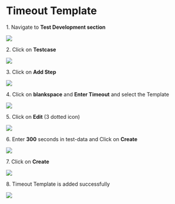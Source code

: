 # Timeout Template



1\. Navigate to **Test Development section**

![](https://ajeuwbhvhr.cloudimg.io/colony-recorder.s3.amazonaws.com/files/2024-03-04/b7616a20-97af-42ac-99ee-125392456a17/ascreenshot.jpeg?tl_px=0,0&br_px=1075,600&force_format=png&wat_scale=95&wat=1&wat_opacity=0.7&wat_gravity=northwest&wat_url=https://colony-recorder.s3.us-west-1.amazonaws.com/images/watermarks/FB923C_standard.png&wat_pad=0,223)


2\. Click on **Testcase**

![](https://ajeuwbhvhr.cloudimg.io/colony-recorder.s3.amazonaws.com/files/2024-03-04/bc02a30a-d06a-407a-879e-8f547204d2c2/ascreenshot.jpeg?tl_px=157,0&br_px=1232,600&force_format=png&wat_scale=95&wat=1&wat_opacity=0.7&wat_gravity=northwest&wat_url=https://colony-recorder.s3.us-west-1.amazonaws.com/images/watermarks/FB923C_standard.png&wat_pad=502,217)


3\. Click on **Add Step**

![](https://ajeuwbhvhr.cloudimg.io/colony-recorder.s3.amazonaws.com/files/2024-03-04/f937923c-3c2a-4820-afdf-a17ae5c8348f/ascreenshot.jpeg?tl_px=467,0&br_px=1542,600&force_format=png&wat_scale=95&wat=1&wat_opacity=0.7&wat_gravity=northwest&wat_url=https://colony-recorder.s3.us-west-1.amazonaws.com/images/watermarks/FB923C_standard.png&wat_pad=502,211)


4\. Click on **blankspace** and **Enter Timeout** and select the Template

![](https://ajeuwbhvhr.cloudimg.io/colony-recorder.s3.amazonaws.com/files/2024-03-04/bb08f4c9-4fe8-4dc8-b129-631f203631ea/ascreenshot.jpeg?tl_px=0,84&br_px=1075,685&force_format=png&wat_scale=95&wat=1&wat_opacity=0.7&wat_gravity=northwest&wat_url=https://colony-recorder.s3.us-west-1.amazonaws.com/images/watermarks/FB923C_standard.png&wat_pad=393,265)


5\. Click on **Edit** (3 dotted icon)

![](https://ajeuwbhvhr.cloudimg.io/colony-recorder.s3.amazonaws.com/files/2024-03-04/6d8429b4-5bba-42f2-b4b7-27870e03285d/ascreenshot.jpeg?tl_px=844,0&br_px=1920,600&force_format=png&wat_scale=95&wat=1&wat_opacity=0.7&wat_gravity=northwest&wat_url=https://colony-recorder.s3.us-west-1.amazonaws.com/images/watermarks/FB923C_standard.png&wat_pad=960,252)


6\. Enter **300** seconds in test-data and Click on **Create**

![](https://ajeuwbhvhr.cloudimg.io/colony-recorder.s3.amazonaws.com/files/2024-03-04/8c48fc5d-1240-40f5-aed4-d9d84071e594/ascreenshot.jpeg?tl_px=844,120&br_px=1920,721&force_format=png&wat_scale=95&wat=1&wat_opacity=0.7&wat_gravity=northwest&wat_url=https://colony-recorder.s3.us-west-1.amazonaws.com/images/watermarks/FB923C_standard.png&wat_pad=657,265)


7\. Click on **Create**

![](https://ajeuwbhvhr.cloudimg.io/colony-recorder.s3.amazonaws.com/files/2024-03-04/6561312b-6b17-4db5-b500-b5469d1c6e78/ascreenshot.jpeg?tl_px=844,184&br_px=1920,785&force_format=png&wat_scale=95&wat=1&wat_opacity=0.7&wat_gravity=northwest&wat_url=https://colony-recorder.s3.us-west-1.amazonaws.com/images/watermarks/FB923C_standard.png&wat_pad=903,265)


8\. Timeout Template is added successfully

![](https://ajeuwbhvhr.cloudimg.io/colony-recorder.s3.amazonaws.com/files/2024-03-04/64558100-ea09-4f11-9f2e-d3f951c07c14/user_cropped_screenshot.jpeg?tl_px=0,0&br_px=1075,600&force_format=png&wat_scale=95&wat=1&wat_opacity=0.7&wat_gravity=northwest&wat_url=https://colony-recorder.s3.us-west-1.amazonaws.com/images/watermarks/FB923C_standard.png&wat_pad=325,246)



